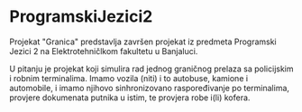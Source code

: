 # ProgramskiJezici2
Projekat "Granica" predstavlja završen projekat iz predmeta Programski Jezici 2 na Elektrotehničlkom fakultetu u Banjaluci.

U pitanju je projekat koji simulira rad jednog graničnog prelaza sa policijskim i robnim terminalima. 
Imamo vozila (niti) i to autobuse, kamione i automobile, i imamo njihovo sinhronizovano raspoređivanje po terminalima, provjere dokumenata putnika u istim, te provjera robe i(li) kofera.
